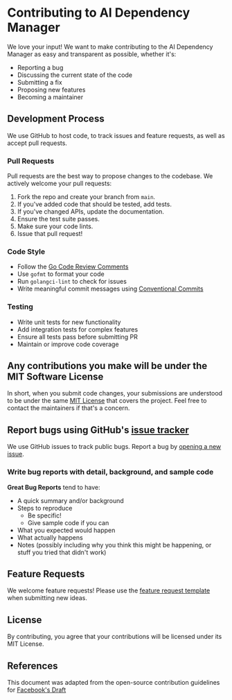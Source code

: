# Contributing to AI Dependency Manager

We love your input! We want to make contributing to the AI Dependency Manager as easy and transparent as possible, whether it's:

- Reporting a bug
- Discussing the current state of the code
- Submitting a fix
- Proposing new features
- Becoming a maintainer

## Development Process

We use GitHub to host code, to track issues and feature requests, as well as accept pull requests.

### Pull Requests

Pull requests are the best way to propose changes to the codebase. We actively welcome your pull requests:

1. Fork the repo and create your branch from `main`.
2. If you've added code that should be tested, add tests.
3. If you've changed APIs, update the documentation.
4. Ensure the test suite passes.
5. Make sure your code lints.
6. Issue that pull request!

### Code Style

* Follow the [Go Code Review Comments](https://github.com/golang/go/wiki/CodeReviewComments)
* Use `gofmt` to format your code
* Run `golangci-lint` to check for issues
* Write meaningful commit messages using [Conventional Commits](https://conventionalcommits.org/)

### Testing

* Write unit tests for new functionality
* Add integration tests for complex features
* Ensure all tests pass before submitting PR
* Maintain or improve code coverage

## Any contributions you make will be under the MIT Software License

In short, when you submit code changes, your submissions are understood to be under the same [MIT License](http://choosealicense.com/licenses/mit/) that covers the project. Feel free to contact the maintainers if that's a concern.

## Report bugs using GitHub's [issue tracker](https://github.com/8tcapital/ai-dep-manager/issues)

We use GitHub issues to track public bugs. Report a bug by [opening a new issue](https://github.com/8tcapital/ai-dep-manager/issues/new).

### Write bug reports with detail, background, and sample code

**Great Bug Reports** tend to have:

- A quick summary and/or background
- Steps to reproduce
  - Be specific!
  - Give sample code if you can
- What you expected would happen
- What actually happens
- Notes (possibly including why you think this might be happening, or stuff you tried that didn't work)

## Feature Requests

We welcome feature requests! Please use the [feature request template](https://github.com/8tcapital/ai-dep-manager/issues/new?template=feature_request.md) when submitting new ideas.

## License

By contributing, you agree that your contributions will be licensed under its MIT License.

## References

This document was adapted from the open-source contribution guidelines for [Facebook's Draft](https://github.com/facebook/draft-js/blob/a9316a723f9e918afde44dea68b5f9f39b7d9b00/CONTRIBUTING.md)

